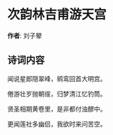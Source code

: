 # 次韵林吉甫游天宫

**作者**: 刘子翚

## 诗词内容

闻说星郎隠翠峰，鹓鸾回首大明宫。

倦游壮岁抛朝绂，归梦清江忆钓筒。

贤圣相期黄卷里，是非都付浊醪中。

更闻莲社多幽侣，我欲时来问苦空。

